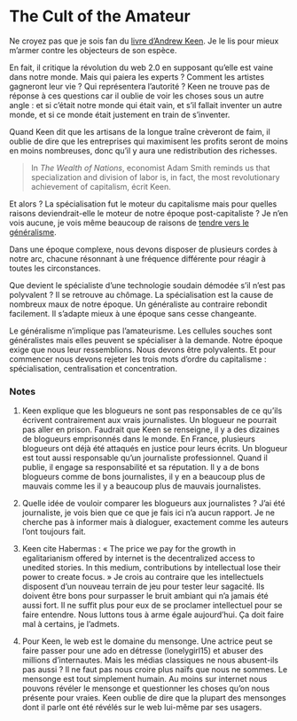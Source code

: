 # The Cult of the Amateur

[](http://www.amazon.fr/Cult-Amateur-Andrew-Keen/dp/1857883934/ref=sr_1_2)Ne croyez pas que je sois fan du [livre d’Andrew Keen](https://tcrouzet.com/2007/07/11/un-univers-de-trolls/). Je le lis pour mieux m’armer contre les objecteurs de son espèce.

En fait, il critique la révolution du web 2.0 en supposant qu’elle est vaine dans notre monde. Mais qui paiera les experts ? Comment les artistes gagneront leur vie ? Qui représentera l’autorité ? Keen ne trouve pas de réponse à ces questions car il oublie de voir les choses sous un autre angle : et si c’était notre monde qui était vain, et s’il fallait inventer un autre monde, et si ce monde était justement en train de s’inventer.

Quand Keen dit que les artisans de la longue traîne crèveront de faim, il oublie de dire que les entreprises qui maximisent les profits seront de moins en moins nombreuses, donc qu’il y aura une redistribution des richesses.

> In *The Wealth of Nations*, economist Adam Smith reminds us that specialization and division of labor is, in fact, the most revolutionary achievement of capitalism, écrit Keen.

Et alors ? La spécialisation fut le moteur du capitalisme mais pour quelles raisons deviendrait-elle le moteur de notre époque post-capitaliste ? Je n’en vois aucune, je vois même beaucoup de raisons de [tendre vers le généralisme](https://tcrouzet.com/2007/07/15/le-siecle-des-generalistes/).

Dans une époque complexe, nous devons disposer de plusieurs cordes à notre arc, chacune résonnant à une fréquence différente pour réagir à toutes les circonstances.

Que devient le spécialiste d’une technologie soudain démodée s’il n’est pas polyvalent ? Il se retrouve au chômage. La spécialisation est la cause de nombreux maux de notre époque. Un généraliste au contraire rebondit facilement. Il s’adapte mieux à une époque sans cesse changeante.

Le généralisme n’implique pas l’amateurisme. Les cellules souches sont généralistes mais elles peuvent se spécialiser à la demande. Notre époque exige que nous leur ressemblions. Nous devons être polyvalents. Et pour commencer nous devons rejeter les trois mots d’ordre du capitalisme : spécialisation, centralisation et concentration.

### Notes

1. Keen explique que les blogueurs ne sont pas responsables de ce qu’ils écrivent contrairement aux vrais journalistes. Un blogueur ne pourrait pas aller en prison. Faudrait que Keen se renseigne, il y a des dizaines de blogueurs emprisonnés dans le monde. En France, plusieurs blogueurs ont déjà été attaqués en justice pour leurs écrits. Un blogueur est tout aussi responsable qu’un journaliste professionnel. Quand il publie, il engage sa responsabilité et sa réputation. Il y a de bons blogueurs comme de bons journalistes, il y en a beaucoup plus de mauvais comme les il y a beaucoup plus de mauvais journalistes.

2. Quelle idée de vouloir comparer les blogueurs aux journalistes ? J’ai été journaliste, je vois bien que ce que je fais ici n’a aucun rapport. Je ne cherche pas à informer mais à dialoguer, exactement comme les auteurs l’ont toujours fait.

3. Keen cite Habermas : « The price we pay for the growth in egalitarianism offered by internet is the decentralized access to unedited stories. In this medium, contributions by intellectual lose their power to create focus. » Je crois au contraire que les intellectuels disposent d’un nouveau terrain de jeu pour tester leur sagacité. Ils doivent être bons pour surpasser le bruit ambiant qui n’a jamais été aussi fort. Il ne suffit plus pour eux de se proclamer intellectuel pour se faire entendre. Nous luttons tous à arme égale aujourd’hui. Ça doit faire mal à certains, je l’admets.

4. Pour Keen, le web est le domaine du mensonge. Une actrice peut se faire passer pour une ado en détresse (lonelygirl15) et abuser des millions d’internautes. Mais les médias classiques ne nous abusent-ils pas aussi ? Il ne faut pas nous croire plus naïfs que nous ne sommes. Le mensonge est tout simplement humain. Au moins sur internet nous pouvons révéler le mensonge et questionner les choses qu’on nous présente pour vraies. Keen oublie de dire que la plupart des mensonges dont il parle ont été révélés sur le web lui-même par ses usagers.